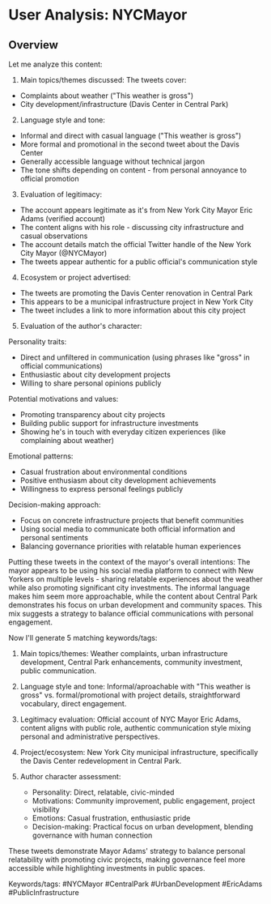 # User Analysis: NYCMayor

## Overview

<think>
Let me analyze this content:

1. Main topics/themes discussed:
The tweets cover:
- Complaints about weather ("This weather is gross")
- City development/infrastructure (Davis Center in Central Park)

2. Language style and tone:
- Informal and direct with casual language ("This weather is gross")
- More formal and promotional in the second tweet about the Davis Center
- Generally accessible language without technical jargon
- The tone shifts depending on content - from personal annoyance to official promotion

3. Evaluation of legitimacy:
- The account appears legitimate as it's from New York City Mayor Eric Adams (verified account)
- The content aligns with his role - discussing city infrastructure and casual observations
- The account details match the official Twitter handle of the New York City Mayor (@NYCMayor)
- The tweets appear authentic for a public official's communication style

4. Ecosystem or project advertised:
- The tweets are promoting the Davis Center renovation in Central Park
- This appears to be a municipal infrastructure project in New York City
- The tweet includes a link to more information about this city project

5. Evaluation of the author's character:

Personality traits:
- Direct and unfiltered in communication (using phrases like "gross" in official communications)
- Enthusiastic about city development projects
- Willing to share personal opinions publicly

Potential motivations and values:
- Promoting transparency about city projects
- Building public support for infrastructure investments
- Showing he's in touch with everyday citizen experiences (like complaining about weather)

Emotional patterns:
- Casual frustration about environmental conditions
- Positive enthusiasm about city development achievements
- Willingness to express personal feelings publicly

Decision-making approach:
- Focus on concrete infrastructure projects that benefit communities
- Using social media to communicate both official information and personal sentiments
- Balancing governance priorities with relatable human experiences

Putting these tweets in the context of the mayor's overall intentions:
The mayor appears to be using his social media platform to connect with New Yorkers on multiple levels - sharing relatable experiences about the weather while also promoting significant city investments. The informal language makes him seem more approachable, while the content about Central Park demonstrates his focus on urban development and community spaces. This mix suggests a strategy to balance official communications with personal engagement.

Now I'll generate 5 matching keywords/tags:
</think>

1. Main topics/themes: Weather complaints, urban infrastructure development, Central Park enhancements, community investment, public communication.

2. Language style and tone: Informal/aproachable with "This weather is gross" vs. formal/promotional with project details, straightforward vocabulary, direct engagement.

3. Legitimacy evaluation: Official account of NYC Mayor Eric Adams, content aligns with public role, authentic communication style mixing personal and administrative perspectives.

4. Project/ecosystem: New York City municipal infrastructure, specifically the Davis Center redevelopment in Central Park.

5. Author character assessment:
   - Personality: Direct, relatable, civic-minded
   - Motivations: Community improvement, public engagement, project visibility
   - Emotions: Casual frustration, enthusiastic pride
   - Decision-making: Practical focus on urban development, blending governance with human connection

These tweets demonstrate Mayor Adams' strategy to balance personal relatability with promoting civic projects, making governance feel more accessible while highlighting investments in public spaces.

Keywords/tags: #NYCMayor #CentralPark #UrbanDevelopment #EricAdams #PublicInfrastructure